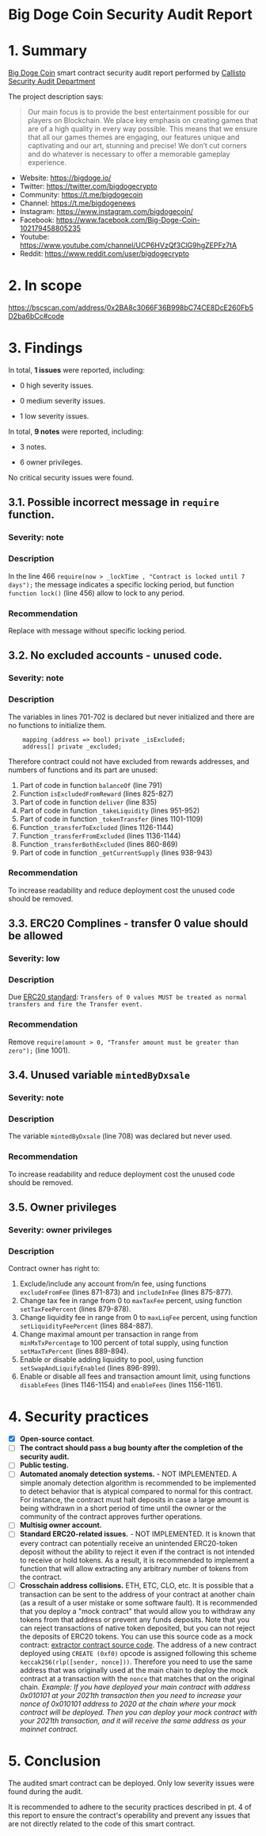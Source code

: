 # Big Doge Coin Security Audit Report

# 1. Summary

[Big Doge Coin](https://bscscan.com/address/0x2BA8c3066F36B998bC74CE8DcE260Fb5D2ba6bCc#code) smart contract security audit report performed by [Callisto Security Audit Department](https://github.com/EthereumCommonwealth/Auditing)

The project description says:

>
> Our main focus is to provide the best entertainment possible for our players on Blockchain. We place key emphasis on creating games that are of a high quality in every way possible. This means that we ensure that all our games themes are engaging, our features unique and captivating and our art, stunning and precise! We don’t cut corners and do whatever is necessary to offer a memorable gameplay experience.

* Website: https://bigdoge.io/
* Twitter: https://twitter.com/bigdogecrypto
* Community: https://t.me/bigdogecoin
* Channel: https://t.me/bigdogenews
* Instagram: https://www.instagram.com/bigdogecoin/
* Facebook: https://www.facebook.com/Big-Doge-Coin-102179458805235
* Youtube: https://www.youtube.com/channel/UCP6HVzQf3ClG9hgZEPFz7tA
* Reddit: https://www.reddit.com/user/bigdogecrypto

# 2. In scope

https://bscscan.com/address/0x2BA8c3066F36B998bC74CE8DcE260Fb5D2ba6bCc#code


# 3. Findings

In total, **1 issues** were reported, including:

- 0 high severity issues.

- 0 medium severity issues.

- 1 low severity issues.

In total, **9 notes** were reported, including:

- 3 notes.

- 6 owner privileges.

No critical security issues were found.

## 3.1. Possible incorrect message in `require` function.

### Severity: note

### Description

In the line 466 `require(now > _lockTime , "Contract is locked until 7 days");` the message indicates a specific locking period, but function `function lock()` (line 456) allow to lock to any period.

### Recommendation

Replace with message without specific locking period.

## 3.2. No excluded accounts - unused code.

### Severity: note

### Description

The variables in lines 701-702 is declared but never initialized and there are no functions to initialize them.
```Solidity
    mapping (address => bool) private _isExcluded;
    address[] private _excluded;
```

Therefore contract could not have excluded from rewards addresses, and numbers of functions and its part are unused:
1. Part of code in function `balanceOf` (line 791)
2. Function `isExcludedFromReward` (lines 825-827)
3. Part of code in function `deliver` (line 835)
4. Part of code in function `_takeLiquidity` (lines 951-952)
5. Part of code in function `_tokenTransfer` (lines 1101-1109)
6. Function `_transferToExcluded` (lines 1126-1144)
7. Function `_transferFromExcluded` (lines 1136-1144)
8. Function `_transferBothExcluded` (lines 860-869)
9. Part of code in function `_getCurrentSupply` (lines 938-943)

### Recommendation

To increase readability and reduce deployment cost the unused code should be removed.

## 3.3. ERC20 Complines - transfer 0 value should be allowed

### Severity: low

### Description

Due [ERC20 standard](https://eips.ethereum.org/EIPS/eip-20): `Transfers of 0 values MUST be treated as normal transfers and fire the Transfer event.`

### Recommendation

Remove `require(amount > 0, "Transfer amount must be greater than zero");` (line 1001).

## 3.4. Unused variable `mintedByDxsale`

### Severity: note

### Description

The variable `mintedByDxsale` (line 708) was declared but never used. 

### Recommendation

To increase readability and reduce deployment cost the unused code should be removed.

## 3.5. Owner privileges

### Severity: owner privileges

### Description

Contract owner has right to:

1. Exclude/include any account from/in fee, using functions `excludeFromFee` (lines 871-873) and `includeInFee` (lines 875-877).
2. Change tax fee in range from 0 to `maxTaxFee` percent, using function `setTaxFeePercent` (lines 879-878).
3. Change liquidity fee in range from 0 to `maxLiqFee` percent, using function `setLiquidityFeePercent` (lines 884-887).
4. Change maximal amount per transaction in range from `minMxTxPercentage` to 100 percent of total supply, using function `setMaxTxPercent` (lines 889-894).
5. Enable or disable adding liquidity to pool, using function `setSwapAndLiquifyEnabled` (lines 896-899).
6. Enable or disable all fees and transaction amount limit, using functions `disableFees` (lines 1146-1154) and `enableFees` (lines 1156-1161).


# 4. Security practices

- [x] **Open-source contact**.
- [ ] **The contract should pass a bug bounty after the completion of the security audit.**
- [ ] **Public testing.**
- [ ] **Automated anomaly detection systems.** - NOT IMPLEMENTED. A simple anomaly detection algorithm is recommended to be implemented to detect behavior that is atypical compared to normal for this contract. For instance, the contract must halt deposits in case a large amount is being withdrawn in a short period of time until the owner or the community of the contract approves further operations.
- [ ] **Multisig owner account.**
- [ ] **Standard ERC20-related issues.** - NOT IMPLEMENTED. It is known that every contract can potentially receive an unintended ERC20-token deposit without the ability to reject it even if the contract is not intended to receive or hold tokens. As a result, it is recommended to implement a function that will allow extracting any arbitrary number of tokens from the contract.
- [ ] **Crosschain address collisions.** ETH, ETC, CLO, etc. It is possible that a transaction can be sent to the address of your contract at another chain (as a result of a user mistake or some software fault). It is recommended that you deploy a "mock contract" that would allow you to withdraw any tokens from that address or prevent any funds deposits. Note that you can reject transactions of native token deposited, but you can not reject the deposits of ERC20 tokens. You can use this source code as a mock contract: [extractor contract source code](https://github.com/EthereumCommonwealth/GNT-emergency-extractor-contract/blob/master/extractor.sol). The address of a new contract deployed using `CREATE (0xf0)` opcode is assigned following this scheme `keccak256(rlp([sender, nonce]))`. Therefore you need to use the same address that was originally used at the main chain to deploy the mock contract at a transaction with the `nonce` that matches that on the original chain. _Example: If you have deployed your main contract with address 0x010101 at your 2021th transaction then you need to increase your nonce of 0x010101 address to 2020 at the chain where your mock contract will be deployed. Then you can deploy your mock contract with your 2021th transaction, and it will receive the same address as your mainnet contract._

# 5. Conclusion

The audited smart contract can be deployed. Only low severity issues were found during the audit.

It is recommended to adhere to the security practices described in pt. 4 of this report to ensure the contract's operability and prevent any issues that are not directly related to the code of this smart contract.
